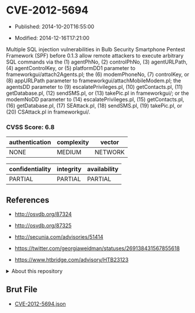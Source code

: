 # CVE-2012-5694

- Published: 2014-10-20T16:55:00

- Modified: 2014-12-16T17:21:00

Multiple SQL injection vulnerabilities in Bulb Security Smartphone Pentest Framework (SPF) before 0.1.3 allow remote attackers to execute arbitrary SQL commands via the (1) agentPhNo, (2) controlPhNo, (3) agentURLPath, (4) agentControlKey, or (5) platformDD1 parameter to frameworkgui/attach2Agents.pl; the (6) modemPhoneNo, (7) controlKey, or (8) appURLPath parameter to frameworkgui/attachMobileModem.pl; the agentsDD parameter to (9) escalatePrivileges.pl, (10) getContacts.pl, (11) getDatabase.pl, (12) sendSMS.pl, or (13) takePic.pl in frameworkgui/; or the modemNoDD parameter to (14) escalatePrivileges.pl, (15) getContacts.pl, (16) getDatabase.pl, (17) SEAttack.pl, (18) sendSMS.pl, (19) takePic.pl, or (20) CSAttack.pl in frameworkgui/.

### CVSS Score: **6.8**

| authentication | complexity | vector |
| --- | --- | --- |
| NONE | MEDIUM | NETWORK |

| confidentiality | integrity | availability |
| --- | --- | --- |
| PARTIAL | PARTIAL | PARTIAL |

## References

* http://osvdb.org/87324

* http://osvdb.org/87325

* http://secunia.com/advisories/51414

* https://twitter.com/georgiaweidman/statuses/269138431567855618

* https://www.htbridge.com/advisory/HTB23123

<details>
<summary>About this repository</summary> 

  This repository is part of the project [Live Hack CVE](https://github.com/Live-Hack-CVE). Main website can be found [www.live-hack.org](https://www.live-hack.org) 
  
  Made by [Sn0wAlice](https://github.com/Sn0wAlice) for the people that care about security and need to have a feed of the latest CVEs. Hope you enjoy it, don't forget to star the repo and follow me on [Twitter](https://twitter.com/Sn0wAlice) and [Github](https://github.com/Sn0wAlice). And that is my [personnal website](https://www.alice-snow.me/)

  - [Home Page](https://github.com/Live-Hack-CVE)
  - [Framework](https://github.com/Live-Hack-CVE/cve-framework)
  - [CVE database](https://github.com/Live-Hack-CVE/full_database)
  - [Changelog](https://github.com/Live-Hack-CVE/Changelog)
</details>

## Brut File

* [CVE-2012-5694.json](https://raw.githubusercontent.com/Live-Hack-CVE/full_database/main/cves/2012/CVE-2012-5694.json)


